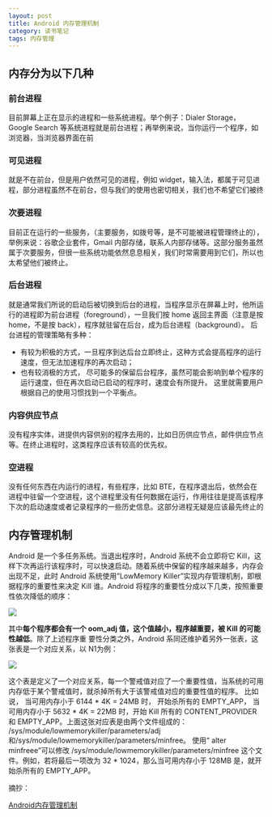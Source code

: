 ```yaml
---
layout: post
title: Android 内存管理机制
category: 读书笔记
tags: 内存管理
---
```

## 内存分为以下几种

### 前台进程
目前屏幕上正在显示的进程和一些系统进程。举个例子：Dialer Storage，Google Search 等系统进程就是前台进程；再举例来说，当你运行一个程序，如浏览器，当浏览器界面在前
### 可见进程
就是不在前台，但是用户依然可见的进程，例如 widget，输入法，都属于可见进程，部分进程虽然不在前台，但与我们的使用也密切相关，我们也不希望它们被终
### 次要进程
目前正在运行的一些服务，（主要服务，如拨号等，是不可能被进程管理终止的），举例来说：谷歌企业套件，Gmail 内部存储，联系人内部存储等。这部分服务虽然属于次要服务，但很一些系统功能依然息息相关，我们时常需要用到它们，所以也太希望他们被终止。
### 后台进程
就是通常我们所说的启动后被切换到后台的进程，当程序显示在屏幕上时，他所运行的进程即为前台进程（foreground），一旦我们按 home 返回主界面（注意是按 home，不是按 back），程序就驻留在后台，成为后台进程（background）。
后台进程的管理策略有多种：
* 有较为积极的方式，一旦程序到达后台立即终止，这种方式会提高程序的运行速度，但无法加速程序的再次启动；
* 也有较消极的方式， 尽可能多的保留后台程序，虽然可能会影响到单个程序的运行速度，但在再次启动已启动的程序时，速度会有所提升。
这里就需要用户根据自己的使用习惯找到一个平衡点。

### 内容供应节点
没有程序实体，进提供内容供别的程序去用的，比如日历供应节点，邮件供应节点等。在终止进程时，这类程序应该有较高的优先权。
### 空进程
没有任何东西在内运行的进程，有些程序，比如 BTE，在程序退出后，依然会在进程中驻留一个空进程，这个进程里没有任何数据在运行，作用往往是提高该程序下次的启动速度或者记录程序的一些历史信息。这部分进程无疑是应该最先终止的

## 内存管理机制
Android 是一个多任务系统。当退出程序时，Android 系统不会立即将它 Kill，这样下次再运行该程序时，可以快速启动。随着系统中保留的程序越来越多，内存会出现不足，此时 Android 系统使用”LowMemory Killer”实现内存管理机制，即根据程序的重要性来决定 Kill 谁。Android 将程序的重要性分成以下几类，按照重要性依次降低的顺序：

![](http://img.blog.csdn.net/20150801184651864)

其中**每个程序都会有一个 oom_adj 值，这个值越小，程序越重要，被 Kill 的可能性越低**。除了上述程序重 要性分类之外，Android 系同还维护着另外一张表，这张表是一个对应关系，以 N1为例：

![](http://img.blog.csdn.net/20150801184846139)

这个表是定义了一个对应关系，每一个警戒值对应了一个重要性值，当系统的可用内存低于某个警戒值时，就杀掉所有大于该警戒值对应的重要性值的程序。
比如说，
当可用内存小于 6144 * 4K = 24MB 时， 开始杀所有的 EMPTY_APP，
当可用内存小于 5632 * 4K = 22MB 时，开始 Kill 所有的 CONTENT_PROVIDER 和 EMPTY_APP。上面这张对应表是由两个文件组成的：
/sys/module/lowmemorykiller/parameters/adj 和/sys/module/lowmemorykiller/parameters/minfree。
使用“ alter minfreee”可以修改 /sys/module/lowmemorykiller/parameters/minfree 这个文件。例如，若将最后一项改为 32 * 1024，那么当可用内存小于 128MB 是，就开始杀所有的 EMPTY_APP。



摘抄：

[Android内存管理机制](http://blog.csdn.net/hexieshangwang/article/details/47188987)

